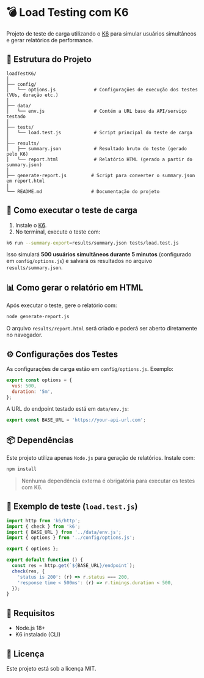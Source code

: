 # 💣 Load Testing com K6

Projeto de teste de carga utilizando o [K6](https://k6.io/) para simular usuários simultâneos e gerar relatórios de performance.

## 📁 Estrutura do Projeto

```
loadTestK6/
│
├── config/
│   └── options.js              # Configurações de execução dos testes (VUs, duração etc.)
│
├── data/
│   └── env.js                  # Contém a URL base da API/serviço testado
│
├── tests/
│   └── load.test.js            # Script principal do teste de carga
│
├── results/
│   ├── summary.json            # Resultado bruto do teste (gerado pelo K6)
│   └── report.html             # Relatório HTML (gerado a partir do summary.json)
│
├── generate-report.js         # Script para converter o summary.json em report.html
│
└── README.md                  # Documentação do projeto
```

## 🚀 Como executar o teste de carga

1. Instale o [K6](https://k6.io/docs/getting-started/installation/).
2. No terminal, execute o teste com:

```bash
k6 run --summary-export=results/summary.json tests/load.test.js
```

Isso simulará **500 usuários simultâneos durante 5 minutos** (configurado em `config/options.js`) e salvará os resultados no arquivo `results/summary.json`.

## 📊 Como gerar o relatório em HTML

Após executar o teste, gere o relatório com:

```bash
node generate-report.js
```

O arquivo `results/report.html` será criado e poderá ser aberto diretamente no navegador.

## ⚙️ Configurações dos Testes

As configurações de carga estão em `config/options.js`. Exemplo:

```js
export const options = {
  vus: 500,
  duration: '5m',
};
```

A URL do endpoint testado está em `data/env.js`:

```js
export const BASE_URL = 'https://your-api-url.com';
```

## 📦 Dependências

Este projeto utiliza apenas `Node.js` para geração de relatórios. Instale com:

```bash
npm install
```

> Nenhuma dependência externa é obrigatória para executar os testes com K6.

## 🧪 Exemplo de teste (`load.test.js`)

```js
import http from 'k6/http';
import { check } from 'k6';
import { BASE_URL } from '../data/env.js';
import { options } from '../config/options.js';

export { options };

export default function () {
  const res = http.get(`${BASE_URL}/endpoint`);
  check(res, {
    'status is 200': (r) => r.status === 200,
    'response time < 500ms': (r) => r.timings.duration < 500,
  });
}
```

## 📌 Requisitos

- Node.js 18+
- K6 instalado (CLI)

## 📝 Licença

Este projeto está sob a licença MIT.